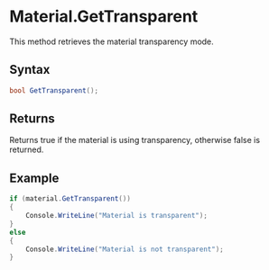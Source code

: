 # Material.GetTransparent

This method retrieves the material transparency mode.

## Syntax

```csharp
bool GetTransparent();
```

## Returns

Returns true if the material is using transparency, otherwise false is returned.

## Example

```csharp
if (material.GetTransparent())
{
    Console.WriteLine("Material is transparent");
}
else
{
    Console.WriteLine("Material is not transparent");
}
```